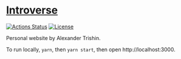# [Introverse](https://introverse.onrender.com)

[![Actions Status](https://github.com/alexander-trishin/introverse-ui/workflows/Run%20Tests/badge.svg)](https://github.com/alexander-trishin/introverse-ui/actions) [![License](https://img.shields.io/github/license/alexander-trishin/introverse-ui)](https://github.com/alexander-trishin/introverse-ui/blob/master/LICENSE.txt)

Personal website by Alexander Trishin.

To run locally, `yarn`, then `yarn start`, then open http://localhost:3000.
